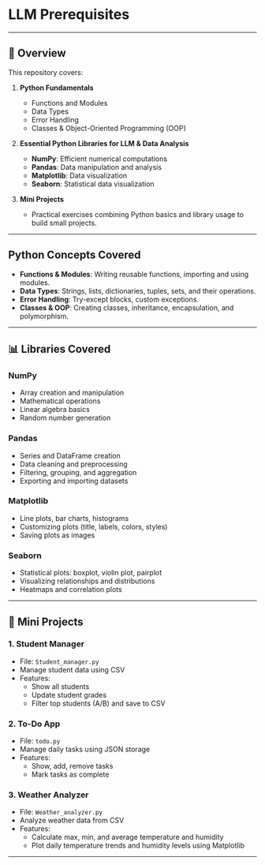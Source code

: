 # LLM Prerequisites

---

## 📝 Overview

This repository covers:

1. **Python Fundamentals**
   - Functions and Modules
   - Data Types
   - Error Handling
   - Classes & Object-Oriented Programming (OOP)

2. **Essential Python Libraries for LLM & Data Analysis**
   - **NumPy**: Efficient numerical computations
   - **Pandas**: Data manipulation and analysis
   - **Matplotlib**: Data visualization
   - **Seaborn**: Statistical data visualization

3. **Mini Projects**
   - Practical exercises combining Python basics and library usage to build small projects.

---

## Python Concepts Covered

- **Functions & Modules**: Writing reusable functions, importing and using modules.
- **Data Types**: Strings, lists, dictionaries, tuples, sets, and their operations.
- **Error Handling**: Try-except blocks, custom exceptions.
- **Classes & OOP**: Creating classes, inheritance, encapsulation, and polymorphism.

---

## 📊 Libraries Covered

### NumPy
- Array creation and manipulation
- Mathematical operations
- Linear algebra basics
- Random number generation

### Pandas
- Series and DataFrame creation
- Data cleaning and preprocessing
- Filtering, grouping, and aggregation
- Exporting and importing datasets

### Matplotlib
- Line plots, bar charts, histograms
- Customizing plots (title, labels, colors, styles)
- Saving plots as images

### Seaborn
- Statistical plots: boxplot, violin plot, pairplot
- Visualizing relationships and distributions
- Heatmaps and correlation plots

---



## 🚀 Mini Projects

### 1. **Student Manager**
- File: `Student_manager.py`
- Manage student data using CSV
- Features:
  - Show all students
  - Update student grades
  - Filter top students (A/B) and save to CSV

### 2. **To-Do App**
- File: `todo.py`
- Manage daily tasks using JSON storage
- Features:
  - Show, add, remove tasks
  - Mark tasks as complete

### 3. **Weather Analyzer**
- File: `Weather_analyzer.py`
- Analyze weather data from CSV
- Features:
  - Calculate max, min, and average temperature and humidity
  - Plot daily temperature trends and humidity levels using Matplotlib

---

